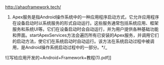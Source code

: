 http://ahaoframework.tech/



1. Apex服务是指Android操作系统中的一种应用程序启动方式，它允许应用程序在设备启动时以系统服务的形式自动运行。这些服务通常包括系统应用、框架服务和系统UI等。它们在设备启动时会自动运行，并为用户提供各种基础功能和界面。startApexServices方法会遍历所有已安装的Apex服务，并调用它们的启动方法，使它们在系统启动时自动运行。该方法在系统启动过程中被调用，是Android操作系统启动过程中的一部分。*/_


![[写给应用开发的+Android+Framework+教程(1).pdf]]